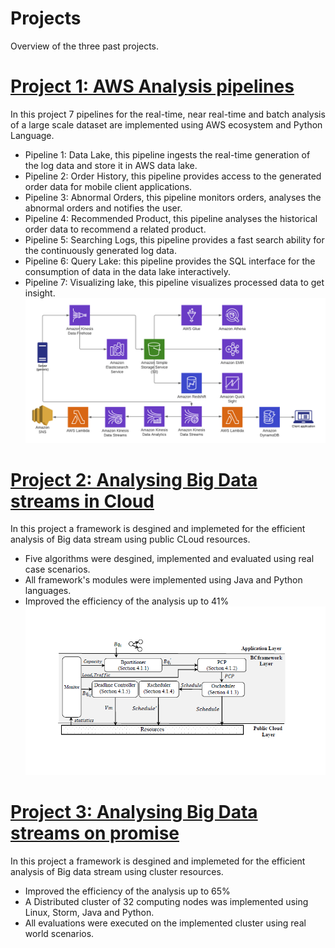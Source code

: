 # Projects 
Overview of the three past projects. 
# [Project 1: AWS Analysis pipelines](https://github.com/mortazavidk/AWS_Analysis_Pipelines.git)
In this project 7 pipelines for the real-time, near real-time and batch analysis of a large scale dataset are implemented using AWS ecosystem and Python Language.   
- Pipeline 1: Data Lake, this pipeline ingests the real-time generation of the log data and store it in AWS data lake.  
- Pipeline 2: Order History, this pipeline provides access to the generated order data for mobile client applications. 
- Pipeline 3: Abnormal Orders, this pipeline monitors orders, analyses the abnormal orders and notifies the user. 
- Pipeline 4: Recommended Product, this pipeline analyses the historical order data to recommend a related product.
- Pipeline 5: Searching Logs, this pipeline provides a fast search ability for the continuously generated log data.
- Pipeline 6: Query Lake: this pipeline provides the SQL interface for the consumption of data in the data lake interactively.  
- Pipeline 7: Visualizing lake, this pipeline visualizes processed data to get insight.   
![AWS Analysis pipelines](https://github.com/mortazavidk/portfolio/blob/main/images/AWS%20Analysis%20Pipelines.png)
# [Project 2: Analysing Big Data streams in Cloud](https://link.springer.com/article/10.1007/s10586-019-02908-2)
In this project a framework is desgined and implemeted for the efficient analysis of Big data stream using public CLoud resources.   
- Five algorithms were desgined, implemented and evaluated using real case scenarios.
- All framework's modules were implemented using Java and Python languages.
- Improved the efficiency of the analysis up to 41%
![AWS Analysis pipelines](https://github.com/mortazavidk/portfolio/blob/main/images/BCframework.png)   
# [Project 3: Analysing Big Data streams on promise](https://content.iospress.com/articles/intelligent-data-analysis/ida173691)
In this project a framework is desgined and implemeted for the efficient analysis of Big data stream using cluster resources.   
- Improved the efficiency of the analysis up to 65%
- A Distributed cluster of 32 computing nodes was implemented using Linux, Storm, Java and Python.
- All evaluations were executed on the implemented cluster using real world scenarios.
